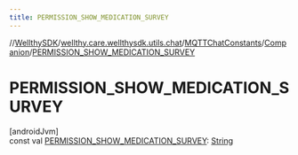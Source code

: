 ```yaml
---
title: PERMISSION_SHOW_MEDICATION_SURVEY
---
```

//[WellthySDK](../../../../index.html)/[wellthy.care.wellthysdk.utils.chat](../../index.html)/[MQTTChatConstants](../index.html)/[Companion](index.html)/[PERMISSION_SHOW_MEDICATION_SURVEY](-p-e-r-m-i-s-s-i-o-n_-s-h-o-w_-m-e-d-i-c-a-t-i-o-n_-s-u-r-v-e-y.html)



# PERMISSION_SHOW_MEDICATION_SURVEY



[androidJvm]\
const val [PERMISSION_SHOW_MEDICATION_SURVEY](-p-e-r-m-i-s-s-i-o-n_-s-h-o-w_-m-e-d-i-c-a-t-i-o-n_-s-u-r-v-e-y.html): [String](https://kotlinlang.org/api/latest/jvm/stdlib/kotlin/-string/index.html)




